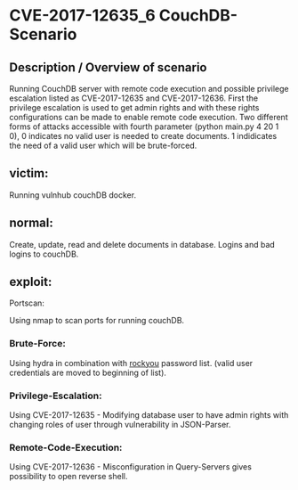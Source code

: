 # CVE-2017-12635_6 CouchDB-Scenario

## Description / Overview of scenario
Running CouchDB server with remote code execution and possible privilege escalation listed as CVE-2017-12635 and CVE-2017-12636.
First the privilege escalation is used to get admin rights and with these rights configurations can be made to enable remote code execution.
Two different forms of attacks accessible with fourth parameter (python main.py 4 20 1 0), 0 indicates no valid user is needed to create documents.
1 indidicates the need of a valid user which will be brute-forced.

## victim:
Running vulnhub couchDB docker. 

## normal:
Create, update, read and delete documents in database. Logins and bad logins to couchDB.  

## exploit:
Portscan:

Using nmap to scan ports for running couchDB.

### Brute-Force:

Using hydra in combination with [rockyou](https://github.com/praetorian-inc/Hob0Rules/blob/master/wordlists/rockyou.txt.gz) password list.
(valid user credentials are moved to beginning of list). 

### Privilege-Escalation:

Using CVE-2017-12635 - Modifying database user to have admin rights with changing roles of user through vulnerability in JSON-Parser.

### Remote-Code-Execution:

Using CVE-2017-12636 - Misconfiguration in Query-Servers gives possibility to open reverse shell.

